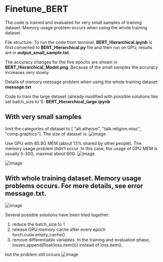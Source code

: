 # Finetune_BERT

The code is trained and evaluated for very small samples of training dataset.
Memory usage problem occurs when using the whole training dataset.

File structure:
To run the code from terminal, **BERT_Hierarchical.ipynb** is first converted to **BERT_Hierarchical.py** file and then run on GPU, results are in **output_small_sample.txt**.

The accuracy changes for the five epochs are shown in **BERT_Hierarchical_Model.png**.
Because of the small samples the accuracy increases very slowly.

Details of memory message problem when using the whole training dataset: **message.txt**

Code to train the large dataset (already modified with possible solutions like set batch_size to 1): **BERT_Hierarchical_large.ipynb**

## With very small samples

limit the categories of dataset to [ "alt.atheism", "talk.religion.misc", "comp.graphics"]. The size of dataset is:
![image](https://user-images.githubusercontent.com/49680463/169280045-6a1c16a9-7b35-443a-afe3-605e90d1391a.png)

Use GPU with 85.9G MEM (about 13% shared by other people). The memory usage problem didn't occur. 
In this case, the usage of GPU MEM is usually 5-30G, maximal about 60G. 
![image](https://user-images.githubusercontent.com/49680463/169284400-1cd421f2-8440-480a-abd1-f937ba986dc2.png)

![image](https://user-images.githubusercontent.com/49680463/169281181-9d26d960-4b16-437a-b237-4dae91d89488.png)

## With whole training dataset. Memory usage problems occurs. For more details, see error message.txt.
![image](https://user-images.githubusercontent.com/49680463/169285661-5a3142aa-e1a5-4f38-a184-b2c8dba3b02d.png)

Several possible solutions have been tried together:
1. reduce the batch_size to 1
2. release GPU memory cache after every epoch
torch.cuda.empty_cache()
3. remove differentiable variables. 
In the training and evaluation phase, losses.append(float(loss.item())) instead of loss.item().

but the problem still occurs
![image](https://user-images.githubusercontent.com/49680463/169288024-b93de1f4-9351-4ab7-bb1a-046c1e4a7e3f.png)

